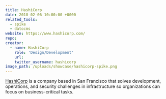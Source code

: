 ```yaml
---
title: HashiCorp
date: 2018-02-06 10:00:00 +0000
related_tools:
  - spike
  - datocms
website: https://www.hashicorp.com/
repo:
creator:
  - name: HashiCorp
    role: 'Design/Development'
    url:
    twitter_username: hashicorp
image_path: /uploads/showcase/hashicorp-spike.png
---
```


[HashiCorp](https://www.hashicorp.com/) is a company based in San Francisco that solves development, operations, and security challenges in infrastructure so organizations can focus on business-critical tasks.
